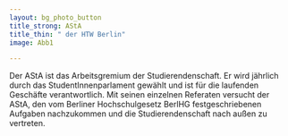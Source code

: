 ```yaml
---
layout: bg_photo_button
title_strong: AStA
title_thin: " der HTW Berlin"
image: Abb1

---
```

Der AStA ist das Arbeitsgremium der Studierendenschaft. Er wird jährlich durch das StudentInnenparlament gewählt und ist für die laufenden Geschäfte verantwortlich. Mit seinen einzelnen Referaten versucht der AStA, den vom Berliner Hochschulgesetz BerlHG festgeschriebenen Aufgaben nachzukommen und die Studierendenschaft nach außen zu vertreten. 